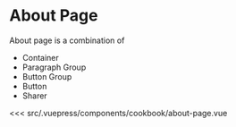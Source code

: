 # About Page

About page is a combination of

- Container
- Paragraph Group
- Button Group
- Button
- Sharer

<cookbook-about-page />

<<< src/.vuepress/components/cookbook/about-page.vue
